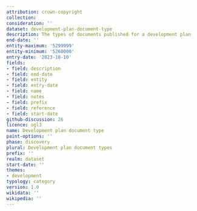 ```yaml
---
attribution: crown-copyright
collection:
consideration: ''
dataset: development-plan-document-type
description: The types of documents published for a development plan
end-date: ''
entity-maximum: '5299999'
entity-minimum: '5260000'
entry-date: '2023-10-10'
fields:
- field: description
- field: end-date
- field: entity
- field: entry-date
- field: name
- field: notes
- field: prefix
- field: reference
- field: start-date
github-discussion: 26
licence: ogl3
name: Development plan document type
paint-options: ''
phase: discovery
plural: Development plan document types
prefix: ''
realm: dataset
start-date: ''
themes:
- development
typology: category
version: 1.0
wikidata: ''
wikipedia: ''
---
```

